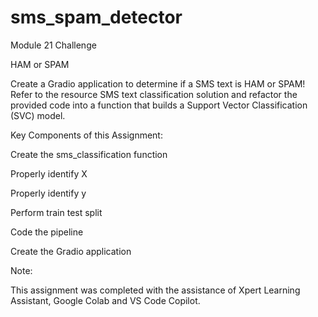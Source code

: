 # sms_spam_detector
Module 21 Challenge

HAM or SPAM 

Create a Gradio application to determine if a SMS text is HAM or SPAM! Refer to the resource SMS text classification solution and refactor the provided code into a function that builds a Support Vector Classification (SVC) model. 

Key Components of this Assignment:

Create the sms_classification function

Properly identify X 

Properly identify y

Perform train test split 

Code the pipeline 

Create the Gradio application

Note: 

This assignment was completed with the assistance of Xpert Learning Assistant, Google Colab and VS Code Copilot.


